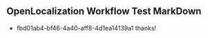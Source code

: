 ## OpenLocalization Workflow Test MarkDown
* fbd01ab4-bf46-4a40-aff8-4d1ea14139a1 thanks!

<!--HONumber=Jul16_HO5-->


